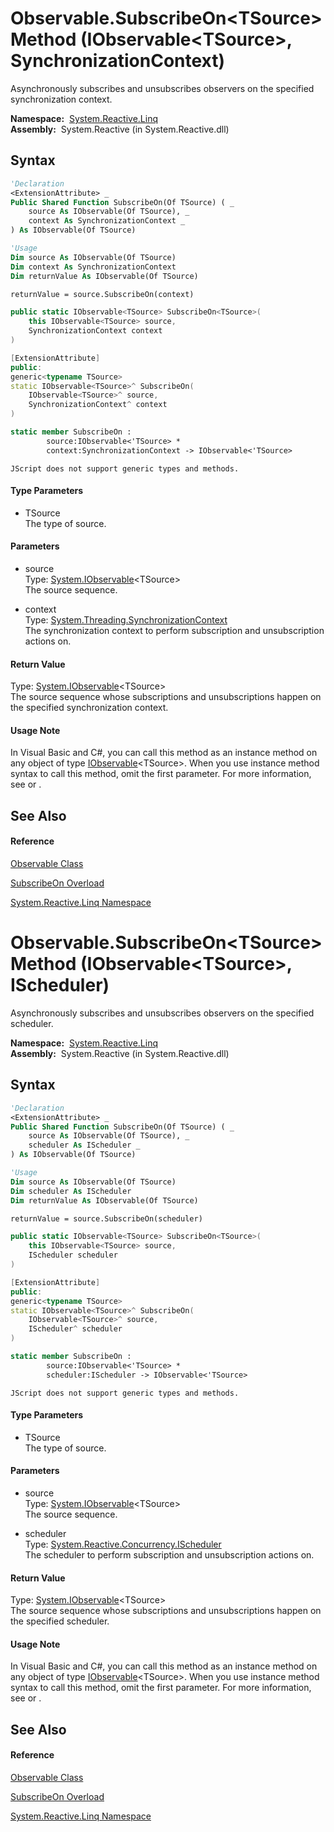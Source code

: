 # Observable.SubscribeOn\<TSource\> Method (IObservable\<TSource\>, SynchronizationContext)

Asynchronously subscribes and unsubscribes observers on the specified synchronization context.

**Namespace:**  [System.Reactive.Linq](System.Reactive.Linq\System.Reactive.Linq.md)  
**Assembly:**  System.Reactive (in System.Reactive.dll)

## Syntax

```vb
'Declaration
<ExtensionAttribute> _
Public Shared Function SubscribeOn(Of TSource) ( _
    source As IObservable(Of TSource), _
    context As SynchronizationContext _
) As IObservable(Of TSource)
```

```vb
'Usage
Dim source As IObservable(Of TSource)
Dim context As SynchronizationContext
Dim returnValue As IObservable(Of TSource)

returnValue = source.SubscribeOn(context)
```

```csharp
public static IObservable<TSource> SubscribeOn<TSource>(
    this IObservable<TSource> source,
    SynchronizationContext context
)
```

```c++
[ExtensionAttribute]
public:
generic<typename TSource>
static IObservable<TSource>^ SubscribeOn(
    IObservable<TSource>^ source, 
    SynchronizationContext^ context
)
```

```fsharp
static member SubscribeOn : 
        source:IObservable<'TSource> * 
        context:SynchronizationContext -> IObservable<'TSource> 
```

```jscript
JScript does not support generic types and methods.
```

#### Type Parameters

- TSource  
  The type of source.

#### Parameters

- source  
  Type: [System.IObservable](https://msdn.microsoft.com/en-us/library/Dd990377)\<TSource\>  
  The source sequence.

- context  
  Type: [System.Threading.SynchronizationContext](https://msdn.microsoft.com/en-us/library/wx31754f)  
  The synchronization context to perform subscription and unsubscription actions on.

#### Return Value

Type: [System.IObservable](https://msdn.microsoft.com/en-us/library/Dd990377)\<TSource\>  
The source sequence whose subscriptions and unsubscriptions happen on the specified synchronization context.

#### Usage Note

In Visual Basic and C\#, you can call this method as an instance method on any object of type [IObservable](https://msdn.microsoft.com/en-us/library/Dd990377)\<TSource\>. When you use instance method syntax to call this method, omit the first parameter. For more information, see [](https://msdn.microsoft.com/en-us/library/Bb384936) or [](https://msdn.microsoft.com/en-us/library/Bb383977).

## See Also

#### Reference

[Observable Class](Observable\Observable.md)

[SubscribeOn Overload](SubscribeOn\Observable.SubscribeOn.md)

[System.Reactive.Linq Namespace](System.Reactive.Linq\System.Reactive.Linq.md)

# Observable.SubscribeOn\<TSource\> Method (IObservable\<TSource\>, IScheduler)

Asynchronously subscribes and unsubscribes observers on the specified scheduler.

**Namespace:**  [System.Reactive.Linq](System.Reactive.Linq\System.Reactive.Linq.md)  
**Assembly:**  System.Reactive (in System.Reactive.dll)

## Syntax

```vb
'Declaration
<ExtensionAttribute> _
Public Shared Function SubscribeOn(Of TSource) ( _
    source As IObservable(Of TSource), _
    scheduler As IScheduler _
) As IObservable(Of TSource)
```

```vb
'Usage
Dim source As IObservable(Of TSource)
Dim scheduler As IScheduler
Dim returnValue As IObservable(Of TSource)

returnValue = source.SubscribeOn(scheduler)
```

```csharp
public static IObservable<TSource> SubscribeOn<TSource>(
    this IObservable<TSource> source,
    IScheduler scheduler
)
```

```c++
[ExtensionAttribute]
public:
generic<typename TSource>
static IObservable<TSource>^ SubscribeOn(
    IObservable<TSource>^ source, 
    IScheduler^ scheduler
)
```

```fsharp
static member SubscribeOn : 
        source:IObservable<'TSource> * 
        scheduler:IScheduler -> IObservable<'TSource> 
```

```jscript
JScript does not support generic types and methods.
```

#### Type Parameters

- TSource  
  The type of source.

#### Parameters

- source  
  Type: [System.IObservable](https://msdn.microsoft.com/en-us/library/Dd990377)\<TSource\>  
  The source sequence.

- scheduler  
  Type: [System.Reactive.Concurrency.IScheduler](IScheduler\IScheduler.md)  
  The scheduler to perform subscription and unsubscription actions on.

#### Return Value

Type: [System.IObservable](https://msdn.microsoft.com/en-us/library/Dd990377)\<TSource\>  
The source sequence whose subscriptions and unsubscriptions happen on the specified scheduler.

#### Usage Note

In Visual Basic and C\#, you can call this method as an instance method on any object of type [IObservable](https://msdn.microsoft.com/en-us/library/Dd990377)\<TSource\>. When you use instance method syntax to call this method, omit the first parameter. For more information, see [](https://msdn.microsoft.com/en-us/library/Bb384936) or [](https://msdn.microsoft.com/en-us/library/Bb383977).

## See Also

#### Reference

[Observable Class](Observable\Observable.md)

[SubscribeOn Overload](SubscribeOn\Observable.SubscribeOn.md)

[System.Reactive.Linq Namespace](System.Reactive.Linq\System.Reactive.Linq.md)
